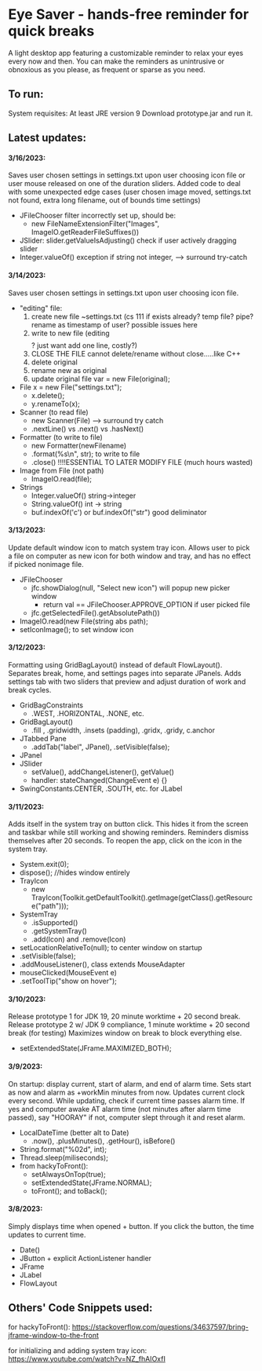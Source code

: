 # Eye Saver - hands-free reminder for quick breaks
A light desktop app featuring a customizable reminder to relax your eyes every now and then. You can make the reminders as unintrusive or obnoxious as you please, as frequent or sparse as you need. 

## To run:
System requisites: At least JRE version 9
Download prototype.jar and run it.

## Latest updates:
#### 3/16/2023:
Saves user chosen settings in settings.txt upon user choosing icon file or user mouse released on one of the duration sliders. Added code to deal with some unexpected edge cases (user chosen image moved, settings.txt not found, extra long filename, out of bounds time settings)
- JFileChooser filter incorrectly set up, should be:
     - new FileNameExtensionFilter("Images", ImageIO.getReaderFileSuffixes())
- JSlider: slider.getValueIsAdjusting() check if user actively dragging slider
- Integer.valueOf()  exception if string not integer,  -->  surround try-catch

#### 3/14/2023:
Saves user chosen settings in settings.txt upon user choosing icon file.
- "editing" file:
     1. create new file ~settings.txt (cs 111 if exists already? temp file? pipe? rename as timestamp of user? possible issues here
     2. write to new file (editing $$$$ ?  just want add one line, costly?)
     3. CLOSE THE FILE    cannot delete/rename  without close.....like C++
     4. delete original
     5. rename new as original
     6. update original file var = new File(original);
- File x = new File("settings.txt");
     - x.delete();  
     - y.renameTo(x);
- Scanner (to read file)
     - new Scanner(File)   --> surround try catch
     - .nextLine()   vs    .next()     vs    .hasNext()
- Formatter (to write to file)
     - new Formatter(newFilename)
     - .format(%s\n", str); to write to file
     - .close()  !!!!ESSENTIAL TO LATER MODIFY FILE (much hours wasted)
- Image from File (not path)
     - ImageIO.read(file); 
- Strings
     - Integer.valueOf()  string->integer
     - String.valueOf()   int -> string
     - buf.indexOf('c') or buf.indexOf("str")   good deliminator

#### 3/13/2023:
Update default window icon to match system tray icon. Allows user to pick a file on computer as new icon for both window and tray, and has no effect if picked nonimage file. 
- JFileChooser
     - jfc.showDialog(null, "Select new icon") will popup new picker window
          - return val == JFileChooser.APPROVE_OPTION if user picked file
     - jfc.getSelectedFile().getAbsolutePath())
- ImageIO.read(new File(string abs path);
- setIconImage(); to set window icon

#### 3/12/2023:
Formatting using GridBagLayout() instead of default FlowLayout(). Separates break, home, and settings pages into separate JPanels. Adds settings tab with two sliders that preview and adjust duration of work and break cycles. 
- GridBagConstraints
     - .WEST, .HORIZONTAL, .NONE, etc.
- GridBagLayout()
     - .fill , .gridwidth, .insets (padding), .gridx, .gridy, c.anchor
- JTabbed Pane
     - .addTab("label", JPanel), .setVisible(false); 
- JPanel
- JSlider
     - setValue(), addChangeListener(), getValue()
     - handler: stateChanged(ChangeEvent e) {}
- SwingConstants.CENTER, .SOUTH, etc. for JLabel


#### 3/11/2023:
Adds itself in the system tray on button click. This hides it from the screen and taskbar while still working and showing reminders. Reminders dismiss themselves after 20 seconds. To reopen the app, click on the icon in the system tray. 
- System.exit(0);
- dispose();  //hides window entirely
- TrayIcon
     - new TrayIcon(Toolkit.getDefaultToolkit().getImage(getClass().getResource("path")));
- SystemTray
     - .isSupported()
     - .getSystemTray()
     - .add(Icon) and .remove(Icon)
- setLocationRelativeTo(null); to center window on startup
- .setVisible(false);
- .addMouseListener(), class extends MouseAdapter
- mouseClicked(MouseEvent e)
- .setToolTip("show on hover");


#### 3/10/2023:
Release prototype 1 for JDK 19, 20 minute worktime + 20 second break.
Release prototype 2 w/ JDK 9 compliance, 1 minute worktime + 20 second break (for testing)
Maximizes window on break to block everything else.
- setExtendedState(JFrame.MAXIMIZED_BOTH);


#### 3/9/2023: 
On startup: display current, start of alarm, and end of alarm time.  Sets start as now and alarm as +workMin minutes from now. 
Updates current clock every second. While updating, check if current time passes alarm time. 
If yes and computer awake AT alarm time (not minutes after alarm time passed), say "HOORAY"
if not, computer slept through it and reset alarm. 
- LocalDateTime (better alt to Date)
     - .now(), .plusMinutes(), .getHour(), isBefore()
- String.format("%02d", int); 
- Thread.sleep(miliseconds); 
- from hackyToFront():
     - setAlwaysOnTop(true);
     - setExtendedState(JFrame.NORMAL);
     - toFront();  and toBack();


#### 3/8/2023: 
Simply displays time when opened + button.
If you click the button, the time updates to current time. 
- Date()
- JButton + explicit ActionListener handler
- JFrame
- JLabel
- FlowLayout

## Others' Code Snippets used:
for hackyToFront(): 
https://stackoverflow.com/questions/34637597/bring-jframe-window-to-the-front

for initializing and adding system tray icon:
https://www.youtube.com/watch?v=NZ_fhAIOxfI
